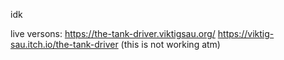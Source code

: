 idk

live versons:
https://the-tank-driver.viktigsau.org/
https://viktig-sau.itch.io/the-tank-driver (this is not working atm)

